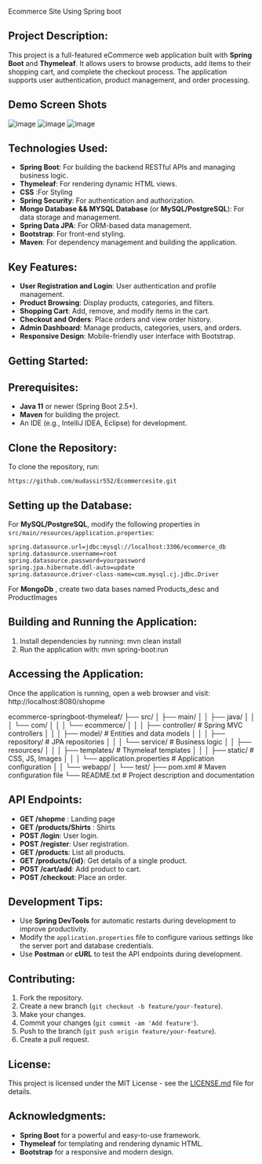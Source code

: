 Ecommerce Site Using Spring boot 

Project Description:
---------------------
This project is a full-featured eCommerce web application built with
**Spring Boot** and **Thymeleaf**. It allows users to browse products, 
add items to their shopping cart, and complete the checkout process.
The application supports user authentication, product management, 
and order processing.

Demo Screen Shots
-------------------
![image](https://github.com/user-attachments/assets/4a0493dd-9570-4c72-b38a-4515217ed130)
![image](https://github.com/user-attachments/assets/09c4101d-5b18-440f-9af8-e73e034a51c7)
![image](https://github.com/user-attachments/assets/fb9e8b5e-946a-4938-a7a5-68a52097f72a)




Technologies Used:
------------------
- **Spring Boot**: For building the backend RESTful APIs and managing business logic.
- **Thymeleaf**: For rendering dynamic HTML views.
- **CSS**      :For Styling
- **Spring Security**: For authentication and authorization.
- **Mongo Database && MYSQL Database** (or **MySQL/PostgreSQL**): For data storage and management.
- **Spring Data JPA**: For ORM-based data management.
- **Bootstrap**: For front-end styling.
- **Maven**: For dependency management and building the application.

Key Features:
-------------
- **User Registration and Login**: User authentication and profile management.
- **Product Browsing**: Display products, categories, and filters.
- **Shopping Cart**: Add, remove, and modify items in the cart.
- **Checkout and Orders**: Place orders and view order history.
- **Admin Dashboard**: Manage products, categories, users, and orders.
- **Responsive Design**: Mobile-friendly user interface with Bootstrap.

Getting Started:
----------------
Prerequisites:
--------------
- **Java 11** or newer (Spring Boot 2.5+).
- **Maven** for building the project.
- An IDE (e.g., IntelliJ IDEA, Eclipse) for development.

Clone the Repository:
----------------------
To clone the repository, run:
    
    https://github.com/mudassir552/Ecommercesite.git

Setting up the Database:
-------------------------

For **MySQL/PostgreSQL**, modify the following properties in `src/main/resources/application.properties`:

    spring.datasource.url=jdbc:mysql://localhost:3306/ecommerce_db
    spring.datasource.username=root
    spring.datasource.password=yourpassword
    spring.jpa.hibernate.ddl-auto=update
    spring.datasource.driver-class-name=com.mysql.cj.jdbc.Driver

For **MongoDb** , create two data bases named Products_desc and ProductImages

Building and Running the Application:
-------------------------------------
1. Install dependencies by running:
        mvn clean install
2. Run the application with:
        mvn spring-boot:run

Accessing the Application:
---------------------------
Once the application is running, open a web browser and visit:
    http://localhost:8080/shopme


ecommerce-springboot-thymeleaf/ ├── src/ │ ├── main/ │ │ ├── java/ │ │ │ └── com/ │ │ │ └── ecommerce/ │ │ │ ├── controller/ # Spring MVC controllers │ │ │ ├── model/ # Entities and data models │ │ │ ├── repository/ # JPA repositories │ │ │ └── service/ # Business logic │ │ ├── resources/ │ │ │ ├── templates/ # Thymeleaf templates │ │ │ ├── static/ # CSS, JS, Images │ │ │ └── application.properties # Application configuration │ │ └── webapp/ │ └── test/ ├── pom.xml # Maven configuration file └── README.txt # Project description and documentation

API Endpoints:
--------------
- **GET /shopme** : Landing page
- **GET /products/Shirts** : Shirts
- **POST /login**: User login.
- **POST /register**: User registration.
- **GET /products**: List all products.
- **GET /products/{id}**: Get details of a single product.
- **POST /cart/add**: Add product to cart.
- **POST /checkout**: Place an order.

Development Tips:
-----------------
- Use **Spring DevTools** for automatic restarts during development to improve productivity.
- Modify the `application.properties` file to configure various settings like the server port and database credentials.
- Use **Postman** or **cURL** to test the API endpoints during development.

Contributing:
-------------
1. Fork the repository.
2. Create a new branch (`git checkout -b feature/your-feature`).
3. Make your changes.
4. Commit your changes (`git commit -am 'Add feature'`).
5. Push to the branch (`git push origin feature/your-feature`).
6. Create a pull request.

License:
--------
This project is licensed under the MIT License - see the [LICENSE.md](LICENSE.md) file for details.

Acknowledgments:
----------------
- **Spring Boot** for a powerful and easy-to-use framework.
- **Thymeleaf** for templating and rendering dynamic HTML.
- **Bootstrap** for a responsive and modern design.
